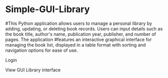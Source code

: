 # Simple-GUI-Library
#This Python application allows users to manage a personal library by adding, updating, or deleting book records. Users can input details such as the book title, author's name, publication year, publisher, and number of pages. The application #features an interactive graphical interface for managing the book list, displayed in a table format with sorting and navigation options for ease of use.


Login

























View GUI Library interface

